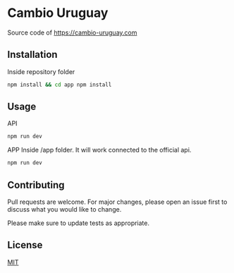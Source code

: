 # Cambio Uruguay

Source code of https://cambio-uruguay.com

## Installation

Inside repository folder

```bash
npm install && cd app npm install
```

## Usage

API
```bash
npm run dev
```
APP
Inside /app folder. It will work connected to the official api.
```bash
npm run dev
```

## Contributing

Pull requests are welcome. For major changes, please open an issue first
to discuss what you would like to change.

Please make sure to update tests as appropriate.

## License

[MIT](https://choosealicense.com/licenses/mit/)
